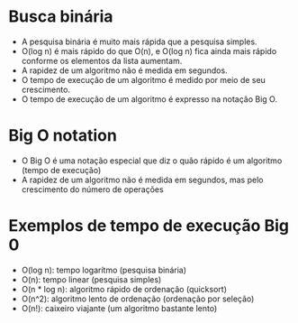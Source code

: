 # Busca binária

* A pesquisa binária é muito mais rápida que a pesquisa simples.
* O(log n) é mais rápido do que O(n), e O(log n) fica ainda mais rápido conforme os elementos da lista aumentam.
* A rapidez de um algoritmo não é medida em segundos.
* O tempo de execução de um algoritmo é medido por meio de seu crescimento.
* O tempo de execução de um algoritmo é expresso na notação Big O.

# Big O notation
* O Big O é uma notação especial que diz o quão rápido é um algoritmo (tempo de execução)
* A rapidez de um algoritmo não é medida em segundos, mas pelo crescimento do número de operações

# Exemplos de tempo de execução Big 0
* O(log n): tempo logarítmo (pesquisa binária)
* O(n): tempo linear (pesquisa simples)
* O(n * log n): algoritmo rápido de ordenação (quicksort)
* O(n^2): algoritmo lento de ordenação (ordenação por seleção)
* O(n!): caixeiro viajante (um algoritmo bastante lento)